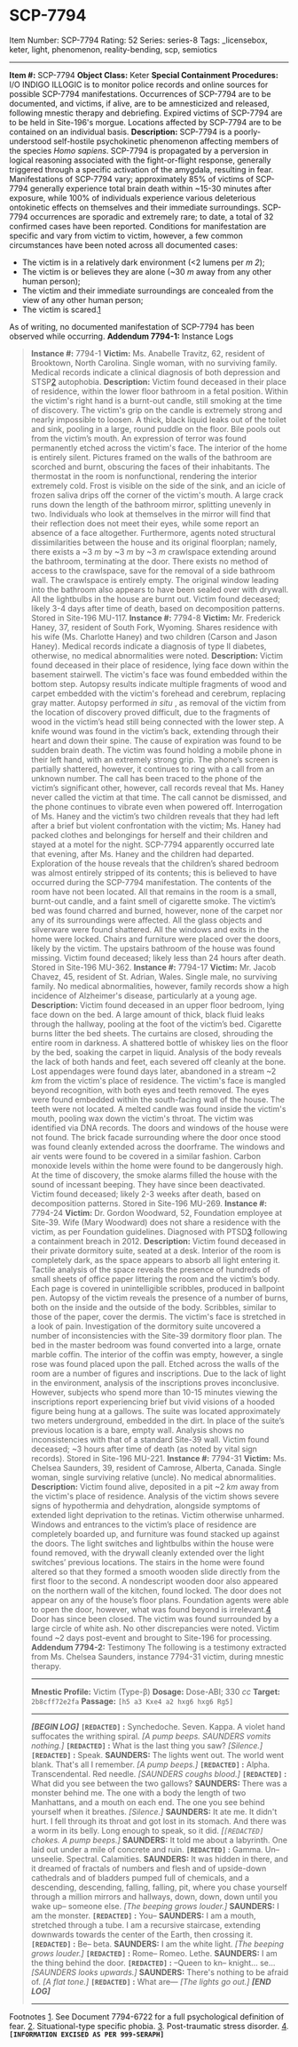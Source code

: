 # SCP-7794
Item Number: SCP-7794
Rating: 52
Series: series-8
Tags: _licensebox, keter, light, phenomenon, reality-bending, scp, semiotics

---

**Item #:** SCP-7794
**Object Class:** Keter
**Special Containment Procedures:** I/O INDIGO ILLOGIC is to monitor police records and online sources for possible SCP-7794 manifestations. Occurrences of SCP-7794 are to be documented, and victims, if alive, are to be amnesticized and released, following mnestic therapy and debriefing. Expired victims of SCP-7794 are to be held in Site-196's morgue. Locations affected by SCP-7794 are to be contained on an individual basis.
**Description:** SCP-7794 is a poorly-understood self-hostile psychokinetic phenomenon affecting members of the species _Homo sapiens_. SCP-7794 is propagated by a perversion in logical reasoning associated with the fight-or-flight response, generally triggered through a specific activation of the amygdala, resulting in fear. Manifestations of SCP-7794 vary; approximately 85% of victims of SCP-7794 generally experience total brain death within ~15-30 minutes after exposure, while 100% of individuals experience various deleterious ontokinetic effects on themselves and their immediate surroundings.
SCP-7794 occurrences are sporadic and extremely rare; to date, a total of 32 confirmed cases have been reported. Conditions for manifestation are specific and vary from victim to victim, however, a few common circumstances have been noted across all documented cases:
  * The victim is in a relatively dark environment (<2 lumens per _m 2_);
  * The victim is or believes they are alone (~30 _m_ away from any other human person);
  * The victim and their immediate surroundings are concealed from the view of any other human person;
  * The victim is scared.[1](javascript:;)

As of writing, no documented manifestation of SCP-7794 has been observed while occurring.
**Addendum 7794-1:** Instance Logs
> **Instance #:** 7794-1
> **Victim:** Ms. Anabelle Travitz, 62, resident of Brooktown, North Carolina. Single woman, with no surviving family. Medical records indicate a clinical diagnosis of both depression and STSP[2](javascript:;) autophobia.
> **Description:** Victim found deceased in their place of residence, within the lower floor bathroom in a fetal position. Within the victim's right hand is a burnt-out candle, still smoking at the time of discovery. The victim's grip on the candle is extremely strong and nearly impossible to loosen. A thick, black liquid leaks out of the toilet and sink, pooling in a large, round puddle on the floor. Bile pools out from the victim’s mouth. An expression of terror was found permanently etched across the victim's face.
> The interior of the home is entirely silent.
> Pictures framed on the walls of the bathroom are scorched and burnt, obscuring the faces of their inhabitants. The thermostat in the room is nonfunctional, rendering the interior extremely cold. Frost is visible on the side of the sink, and an icicle of frozen saliva drips off the corner of the victim's mouth. A large crack runs down the length of the bathroom mirror, splitting unevenly in two. Individuals who look at themselves in the mirror will find that their reflection does not meet their eyes, while some report an absence of a face altogether.
> Furthermore, agents noted structural dissimilarities between the house and its original floorplan; namely, there exists a ~3 _m_ by ~3 _m_ by ~3 _m_ crawlspace extending around the bathroom, terminating at the door. There exists no method of access to the crawlspace, save for the removal of a side bathroom wall. The crawlspace is entirely empty. The original window leading into the bathroom also appears to have been sealed over with drywall. All the lightbulbs in the house are burnt out.
> Victim found deceased; likely 3-4 days after time of death, based on decomposition patterns. Stored in Site-196 MU-117.
> **Instance #:** 7794-8
> **Victim:** Mr. Frederick Haney, 37, resident of South Fork, Wyoming. Shares residence with his wife (Ms. Charlotte Haney) and two children (Carson and Jason Haney). Medical records indicate a diagnosis of type II diabetes, otherwise, no medical abnormalities were noted.
> **Description:** Victim found deceased in their place of residence, lying face down within the basement stairwell. The victim's face was found embedded within the bottom step. Autopsy results indicate multiple fragments of wood and carpet embedded with the victim's forehead and cerebrum, replacing gray matter. Autopsy performed _in situ_ , as removal of the victim from the location of discovery proved difficult, due to the fragments of wood in the victim’s head still being connected with the lower step. A knife wound was found in the victim’s back, extending through their heart and down their spine. The cause of expiration was found to be sudden brain death.
> The victim was found holding a mobile phone in their left hand, with an extremely strong grip. The phone’s screen is partially shattered, however, it continues to ring with a call from an unknown number. The call has been traced to the phone of the victim’s significant other, however, call records reveal that Ms. Haney never called the victim at that time. The call cannot be dismissed, and the phone continues to vibrate even when powered off.
> Interrogation of Ms. Haney and the victim’s two children reveals that they had left after a brief but violent confrontation with the victim; Ms. Haney had packed clothes and belongings for herself and their children and stayed at a motel for the night. SCP-7794 apparently occurred late that evening, after Ms. Haney and the children had departed.
> Exploration of the house reveals that the children’s shared bedroom was almost entirely stripped of its contents; this is believed to have occurred during the SCP-7794 manifestation. The contents of the room have not been located. All that remains in the room is a small, burnt-out candle, and a faint smell of cigarette smoke. The victim’s bed was found charred and burned, however, none of the carpet nor any of its surroundings were affected.
> All the glass objects and silverware were found shattered. All the windows and exits in the home were locked. Chairs and furniture were placed over the doors, likely by the victim. The upstairs bathroom of the house was found missing.
> Victim found deceased; likely less than 24 hours after death. Stored in Site-196 MU-362.
> **Instance #:** 7794-17
> **Victim:** Mr. Jacob Chavez, 45, resident of St. Adrian, Wales. Single male, no surviving family. No medical abnormalities, however, family records show a high incidence of Alzheimer's disease, particularly at a young age.
> **Description:** Victim found deceased in an upper floor bedroom, lying face down on the bed. A large amount of thick, black fluid leaks through the hallway, pooling at the foot of the victim’s bed. Cigarette burns litter the bed sheets. The curtains are closed, shrouding the entire room in darkness. A shattered bottle of whiskey lies on the floor by the bed, soaking the carpet in liquid.
> Analysis of the body reveals the lack of both hands and feet, each severed off cleanly at the bone. Lost appendages were found days later, abandoned in a stream ~2 _km_ from the victim's place of residence. The victim's face is mangled beyond recognition, with both eyes and teeth removed. The eyes were found embedded within the south-facing wall of the house. The teeth were not located. A melted candle was found inside the victim's mouth, pooling wax down the victim's throat. The victim was identified via DNA records.
> The doors and windows of the house were not found. The brick facade surrounding where the door once stood was found cleanly extended across the doorframe. The windows and air vents were found to be covered in a similar fashion. Carbon monoxide levels within the home were found to be dangerously high. At the time of discovery, the smoke alarms filled the house with the sound of incessant beeping. They have since been deactivated.
> Victim found deceased; likely 2-3 weeks after death, based on decomposition patterns. Stored in Site-196 MU-269.
> **Instance #:** 7794-24
> **Victim:** Dr. Gordon Woodward, 52, Foundation employee at Site-39. Wife (Mary Woodward) does not share a residence with the victim, as per Foundation guidelines. Diagnosed with PTSD[3](javascript:;) following a containment breach in 2012.
> **Description:** Victim found deceased in their private dormitory suite, seated at a desk. Interior of the room is completely dark, as the space appears to absorb all light entering it. Tactile analysis of the space reveals the presence of hundreds of small sheets of office paper littering the room and the victim’s body. Each page is covered in unintelligible scribbles, produced in ballpoint pen.
> Autopsy of the victim reveals the presence of a number of burns, both on the inside and the outside of the body. Scribbles, similar to those of the paper, cover the dermis. The victim's face is stretched in a look of pain.
> Investigation of the dormitory suite uncovered a number of inconsistencies with the Site-39 dormitory floor plan. The bed in the master bedroom was found converted into a large, ornate marble coffin. The interior of the coffin was empty, however, a single rose was found placed upon the pall.
> Etched across the walls of the room are a number of figures and inscriptions. Due to the lack of light in the environment, analysis of the inscriptions proves inconclusive. However, subjects who spend more than 10-15 minutes viewing the inscriptions report experiencing brief but vivid visions of a hooded figure being hung at a gallows.
> The suite was located approximately two meters underground, embedded in the dirt. In place of the suite’s previous location is a bare, empty wall. Analysis shows no inconsistencies with that of a standard Site-39 wall.
> Victim found deceased; ~3 hours after time of death (as noted by vital sign records). Stored in Site-196 MU-221.
> **Instance #:** 7794-31
> **Victim:** Ms. Chelsea Saunders, 39, resident of Camrose, Alberta, Canada. Single woman, single surviving relative (uncle). No medical abnormalities.
> **Description:** Victim found alive, deposited in a pit ~2 _km_ away from the victim's place of residence. Analysis of the victim shows severe signs of hypothermia and dehydration, alongside symptoms of extended light deprivation to the retinas. Victim otherwise unharmed.
> Windows and entrances to the victim’s place of residence are completely boarded up, and furniture was found stacked up against the doors. The light switches and lightbulbs within the house were found removed, with the drywall cleanly extended over the light switches’ previous locations. The stairs in the home were found altered so that they formed a smooth wooden slide directly from the first floor to the second. A nondescript wooden door also appeared on the northern wall of the kitchen, found locked. The door does not appear on any of the house’s floor plans. Foundation agents were able to open the door, however, what was found beyond is irrelevant.[4](javascript:;) Door has since been closed.
> The victim was found surrounded by a large circle of white ash. No other discrepancies were noted. Victim found ~2 days post-event and brought to Site-196 for processing.
**Addendum 7794-2:** Testimony
The following is a testimony extracted from Ms. Chelsea Saunders, instance 7794-31 victim, during mnestic therapy.
> * * *
> **Mnestic Profile:** Victim (Type-β)
> **Dosage:** Dose-ABI; 330 _cc_
> **Target:** `2b8cff72e2fa`
> **Passage:** `[h5 a3 Kxe4 a2 hxg6 hxg6 Rg5]`
> * * *
> _**[BEGIN LOG]**_
> **`[REDACTED]` :** Synchedoche. Seven. Kappa. A violet hand suffocates the writhing spiral.
> _[A pump beeps. SAUNDERS vomits nothing.]_
> **`[REDACTED]` :** What is the last thing you saw?
> _[Silence.]_
> **`[REDACTED]` :** Speak.
> **SAUNDERS:** The lights went out. The world went blank. That's all I remember.
> _[A pump beeps.]_
> **`[REDACTED]` :** Alpha. Transcendental. Red needle.
> _[SAUNDERS coughs blood.]_
> **`[REDACTED]` :** What did you see between the two gallows?
> **SAUNDERS:** There was a monster behind me. The one with a body the length of two Manhattans, and a mouth on each end. The one you see behind yourself when it breathes.
> _[Silence.]_
> **SAUNDERS:** It ate me. It didn't hurt. I fell through its throat and got lost in its stomach. And there was a worm in its belly. Long enough to speak, so it did.
> _[`[REDACTED]` chokes. A pump beeps.]_
> **SAUNDERS:** It told me about a labyrinth. One laid out under a mile of concrete and ruin.
> **`[REDACTED]` :** Gamma. Un– unseelie. Spectral. Calamities.
> **SAUNDERS:** It was hidden in there, and it dreamed of fractals of numbers and flesh and of upside-down cathedrals and of bladders pumped full of chemicals, and a descending, descending, falling, falling, pit, where you chase yourself through a million mirrors and hallways, down, down, down until you wake up– someone else.
> _[The beeping grows louder.]_
> **SAUNDERS:** I am the monster.
> **`[REDACTED]` :** You–
> **SAUNDERS:** I am a mouth, stretched through a tube. I am a recursive staircase, extending downwards towards the center of the Earth, then crossing it.
> **`[REDACTED]` :** Be– beta.
> **SAUNDERS:** I am the white light.
> _[The beeping grows louder.]_
> **`[REDACTED]` :** Rome– Romeo. Lethe.
> **SAUNDERS:** I am the thing behind the door.
> **`[REDACTED]` :** –Queen to kn– knight… se…
> _[SAUNDERS looks upwards.]_
> **SAUNDERS:** There's nothing to be afraid of.
> _[A flat tone.]_
> **`[REDACTED]` :** What are—
> _[The lights go out.]_
> _**[END LOG]**_
> * * *
Footnotes
[1](javascript:;). See Document 7794-6722 for a full psychological definition of fear.
[2](javascript:;). Situational-type specific phobia.
[3](javascript:;). Post-traumatic stress disorder.
[4](javascript:;). **`[INFORMATION EXCISED AS PER 999-SERAPH]`**